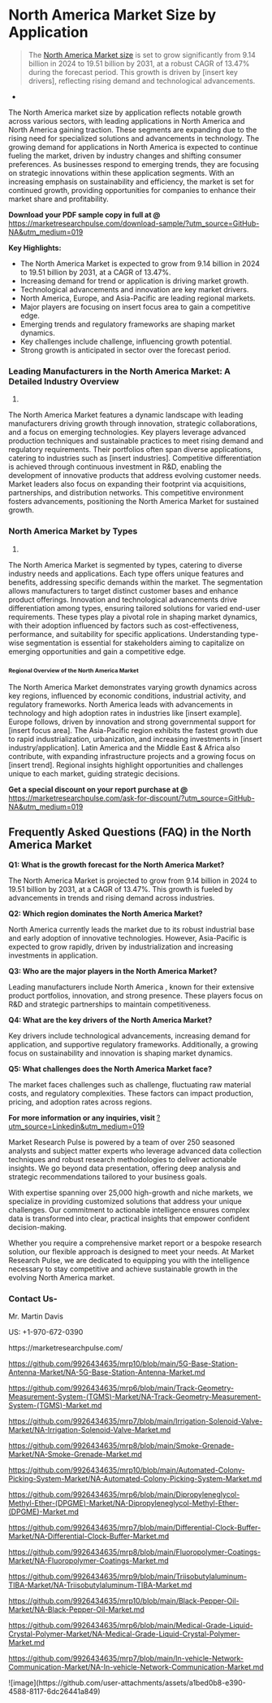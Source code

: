 <h1>North America  Market&nbsp;Size by Application</h1><blockquote><p>The <a href="https://marketresearchpulse.com/download-sample/?utm_source=GitHub-NA&amp;utm_medium=019">North America  Market size</a> is set to grow significantly from 9.14 billion in 2024 to 19.51 billion by 2031, at a robust CAGR of 13.47% during the forecast period. This growth is driven by [insert key drivers], reflecting rising demand and technological advancements.</p></blockquote><ul><li></li></ul><p>The North America  market size by application reflects notable growth across various sectors, with leading applications in North America  and North America  gaining traction. These segments are expanding due to the rising need for specialized solutions and advancements in technology. The growing demand for applications in North America  is expected to continue fueling the market, driven by industry changes and shifting consumer preferences. As businesses respond to emerging trends, they are focusing on strategic innovations within these application segments. With an increasing emphasis on sustainability and efficiency, the market is set for continued growth, providing opportunities for companies to enhance their market share and profitability.</p><p><strong>Download your PDF sample copy in full at @ </strong><a href="https://marketresearchpulse.com/download-sample/?utm_source=GitHub-NA&amp;utm_medium=019">https://marketresearchpulse.com/download-sample/?utm_source=GitHub-NA&amp;utm_medium=019</a></p><p><strong>Key Highlights: </strong></p><ul><li>The North America  Market is expected to grow from 9.14 billion in 2024 to 19.51 billion by 2031, at a CAGR of 13.47%.</li><li>Increasing demand for trend or application is driving market growth.</li><li>Technological advancements and innovation are key market drivers.</li><li>North America, Europe, and Asia-Pacific are leading regional markets.</li><li>Major players are focusing on insert focus area to gain a competitive edge.</li><li>Emerging trends and regulatory frameworks are shaping market dynamics.</li><li>Key challenges include challenge, influencing growth potential.</li><li>Strong growth is anticipated in sector over the forecast period.</li></ul><h3>Leading Manufacturers in the North America  Market: A Detailed Industry Overview</h3><ol><li></li></ol><div class="flex max-w-full flex-col flex-grow"><div class="min-h-8 text-message flex w-full flex-col items-end gap-2 whitespace-normal break-words [.text-message+&amp;]:mt-5" dir="auto" data-message-author-role="assistant" data-message-id="fd8432e4-4910-450d-b182-61b7bfb0a01f" data-message-model-slug="gpt-4o"><div class="flex w-full flex-col gap-1 empty:hidden first:pt-[3px]"><div class="markdown prose w-full break-words dark:prose-invert light"><p>The North America  Market features a dynamic landscape with leading manufacturers driving growth through innovation, strategic collaborations, and a focus on emerging technologies. Key players leverage advanced production techniques and sustainable practices to meet rising demand and regulatory requirements. Their portfolios often span diverse applications, catering to industries such as [insert industries]. Competitive differentiation is achieved through continuous investment in R&amp;D, enabling the development of innovative products that address evolving customer needs. Market leaders also focus on expanding their footprint via acquisitions, partnerships, and distribution networks. This competitive environment fosters advancements, positioning the North America  Market for sustained growth.</p></div></div></div></div><h3>North America  Market by Types</h3><ol><li></li></ol><div class="flex max-w-full flex-col flex-grow"><div class="min-h-8 text-message flex w-full flex-col items-end gap-2 whitespace-normal break-words [.text-message+&amp;]:mt-5" dir="auto" data-message-author-role="assistant" data-message-id="084470be-0bb7-4664-bddf-5156b4f41249" data-message-model-slug="gpt-4o-mini"><div class="flex w-full flex-col gap-1 empty:hidden first:pt-[3px]"><div class="markdown prose w-full break-words dark:prose-invert light"><p>The North America  Market is segmented by types, catering to diverse industry needs and applications. Each type offers unique features and benefits, addressing specific demands within the market. The segmentation allows manufacturers to target distinct customer bases and enhance product offerings. Innovation and technological advancements drive differentiation among types, ensuring tailored solutions for varied end-user requirements. These types play a pivotal role in shaping market dynamics, with their adoption influenced by factors such as cost-effectiveness, performance, and suitability for specific applications. Understanding type-wise segmentation is essential for stakeholders aiming to capitalize on emerging opportunities and gain a competitive edge.</p></div></div></div></div><h3><span style="font-size: 11px;">Regional Overview of the North America  Market</span></h3><div class="flex max-w-full flex-col flex-grow"><div class="min-h-8 text-message flex w-full flex-col items-end gap-2 whitespace-normal break-words [.text-message+&amp;]:mt-5" dir="auto" data-message-author-role="assistant" data-message-id="e9038762-ce64-4e30-91c9-9bd413514231" data-message-model-slug="gpt-4o-mini"><div class="flex w-full flex-col gap-1 empty:hidden first:pt-[3px]"><div class="markdown prose w-full break-words dark:prose-invert light"><p>The North America  Market demonstrates varying growth dynamics across key regions, influenced by economic conditions, industrial activity, and regulatory frameworks. North America leads with advancements in technology and high adoption rates in industries like [insert example]. Europe follows, driven by innovation and strong governmental support for [insert focus area]. The Asia-Pacific region exhibits the fastest growth due to rapid industrialization, urbanization, and increasing investments in [insert industry/application]. Latin America and the Middle East &amp; Africa also contribute, with expanding infrastructure projects and a growing focus on [insert trend]. Regional insights highlight opportunities and challenges unique to each market, guiding strategic decisions.</p></div></div></div></div><p><strong>Get a special discount on your report purchase at @ </strong><a href="https://marketresearchpulse.com/ask-for-discount/?utm_source=GitHub-NA&amp;utm_medium=019">https://marketresearchpulse.com/ask-for-discount/?utm_source=GitHub-NA&amp;utm_medium=019</a></p><h2>Frequently Asked Questions (FAQ) in the North America  Market</h2><p><strong>Q1: What is the growth forecast for the North America  Market?</strong></p><p>The North America  Market is projected to grow from 9.14 billion in 2024 to 19.51 billion by 2031, at a CAGR of 13.47%. This growth is fueled by advancements in trends and rising demand across industries.</p><p><strong>Q2: Which region dominates the North America  Market?</strong></p><p>North America currently leads the market due to its robust industrial base and early adoption of innovative technologies. However, Asia-Pacific is expected to grow rapidly, driven by industrialization and increasing investments in application.</p><p><strong>Q3: Who are the major players in the North America  Market?</strong></p><p>Leading manufacturers include North America , known for their extensive product portfolios, innovation, and strong presence. These players focus on R&amp;D and strategic partnerships to maintain competitiveness.</p><p><strong>Q4: What are the key drivers of the North America  Market?</strong></p><p>Key drivers include technological advancements, increasing demand for application, and supportive regulatory frameworks. Additionally, a growing focus on sustainability and innovation is shaping market dynamics.</p><p><strong>Q5: What challenges does the North America  Market face?</strong></p><p>The market faces challenges such as challenge, fluctuating raw material costs, and regulatory complexities. These factors can impact production, pricing, and adoption rates across regions.</p><p><strong>For more information or any inquiries, visit&nbsp;</strong><a href="?utm_source=Linkedin&utm_medium=019">?utm_source=Linkedin&utm_medium=019</a></p><p>Market Research Pulse is powered by a team of over 250 seasoned analysts and subject matter experts who leverage advanced data collection techniques and robust research methodologies to deliver actionable insights. We go beyond data presentation, offering deep analysis and strategic recommendations tailored to your business goals.</p><p>With expertise spanning over 25,000 high-growth and niche markets, we specialize in providing customized solutions that address your unique challenges. Our commitment to actionable intelligence ensures complex data is transformed into clear, practical insights that empower confident decision-making.</p><p>Whether you require a comprehensive market report or a bespoke research solution, our flexible approach is designed to meet your needs. At Market Research Pulse, we are dedicated to equipping you with the intelligence necessary to stay competitive and achieve sustainable growth in the evolving North America  market.</p><h3><strong>Contact Us-</strong></h3><p>Mr. Martin Davis</p><p>US: +1-970-672-0390</p><p>https://marketresearchpulse.com/</p><p><a href="https://github.com/9926434635/mrp10/blob/main/5G-Base-Station-Antenna-Market/NA-5G-Base-Station-Antenna-Market.md">https://github.com/9926434635/mrp10/blob/main/5G-Base-Station-Antenna-Market/NA-5G-Base-Station-Antenna-Market.md</a></p><p><a href="https://github.com/9926434635/mrp6/blob/main/Track-Geometry-Measurement-System-(TGMS)-Market/NA-Track-Geometry-Measurement-System-(TGMS)-Market.md">https://github.com/9926434635/mrp6/blob/main/Track-Geometry-Measurement-System-(TGMS)-Market/NA-Track-Geometry-Measurement-System-(TGMS)-Market.md</a></p><p><a href="https://github.com/9926434635/mrp7/blob/main/Irrigation-Solenoid-Valve-Market/NA-Irrigation-Solenoid-Valve-Market.md">https://github.com/9926434635/mrp7/blob/main/Irrigation-Solenoid-Valve-Market/NA-Irrigation-Solenoid-Valve-Market.md</a></p><p><a href="https://github.com/9926434635/mrp8/blob/main/Smoke-Grenade-Market/NA-Smoke-Grenade-Market.md">https://github.com/9926434635/mrp8/blob/main/Smoke-Grenade-Market/NA-Smoke-Grenade-Market.md</a></p><p><a href="https://github.com/9926434635/mrp10/blob/main/Automated-Colony-Picking-System-Market/NA-Automated-Colony-Picking-System-Market.md">https://github.com/9926434635/mrp10/blob/main/Automated-Colony-Picking-System-Market/NA-Automated-Colony-Picking-System-Market.md</a></p><p><a href="https://github.com/9926434635/mrp6/blob/main/Dipropyleneglycol-Methyl-Ether-(DPGME)-Market/NA-Dipropyleneglycol-Methyl-Ether-(DPGME)-Market.md">https://github.com/9926434635/mrp6/blob/main/Dipropyleneglycol-Methyl-Ether-(DPGME)-Market/NA-Dipropyleneglycol-Methyl-Ether-(DPGME)-Market.md</a></p><p><a href="https://github.com/9926434635/mrp7/blob/main/Differential-Clock-Buffer-Market/NA-Differential-Clock-Buffer-Market.md">https://github.com/9926434635/mrp7/blob/main/Differential-Clock-Buffer-Market/NA-Differential-Clock-Buffer-Market.md</a></p><p><a href="https://github.com/9926434635/mrp8/blob/main/Fluoropolymer-Coatings-Market/NA-Fluoropolymer-Coatings-Market.md">https://github.com/9926434635/mrp8/blob/main/Fluoropolymer-Coatings-Market/NA-Fluoropolymer-Coatings-Market.md</a></p><p><a href="https://github.com/9926434635/mrp9/blob/main/Triisobutylaluminum-TIBA-Market/NA-Triisobutylaluminum-TIBA-Market.md">https://github.com/9926434635/mrp9/blob/main/Triisobutylaluminum-TIBA-Market/NA-Triisobutylaluminum-TIBA-Market.md</a></p><p><a href="https://github.com/9926434635/mrp10/blob/main/Black-Pepper-Oil-Market/NA-Black-Pepper-Oil-Market.md">https://github.com/9926434635/mrp10/blob/main/Black-Pepper-Oil-Market/NA-Black-Pepper-Oil-Market.md</a></p><p><a href="https://github.com/9926434635/mrp6/blob/main/Medical-Grade-Liquid-Crystal-Polymer-Market/NA-Medical-Grade-Liquid-Crystal-Polymer-Market.md">https://github.com/9926434635/mrp6/blob/main/Medical-Grade-Liquid-Crystal-Polymer-Market/NA-Medical-Grade-Liquid-Crystal-Polymer-Market.md</a></p><p><a href="https://github.com/9926434635/mrp7/blob/main/In-vehicle-Network-Communication-Market/NA-In-vehicle-Network-Communication-Market.md">https://github.com/9926434635/mrp7/blob/main/In-vehicle-Network-Communication-Market/NA-In-vehicle-Network-Communication-Market.md</a></p>
![image](https://github.com/user-attachments/assets/a1bed0b8-e390-4588-8117-6dc26441a849)
